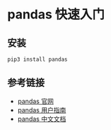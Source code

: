 # pandas 快速入门

## 安装

```shell
pip3 install pandas
```

## 参考链接

- [pandas 官网](https://pandas.pydata.org/)
- [pandas 用户指南](https://pandas.pydata.org/docs/user_guide/index.html)
- [pandas 中文文档](https://www.pypandas.cn/)
